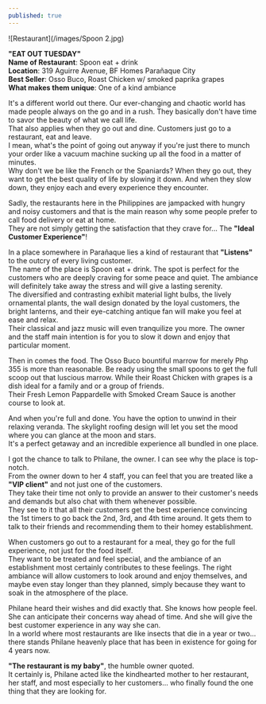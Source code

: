 ```yaml
---
published: true
---
```

![Restaurant](/images/Spoon 2.jpg)

**"EAT OUT TUESDAY"**   
**Name of Restaurant**: Spoon eat + drink   
**Location**: 319 Aguirre Avenue, BF Homes Parañaque City   
**Best Seller**: Osso Buco, Roast Chicken w/ smoked paprika grapes   
**What makes them unique**: One of a kind ambiance

It's a different world out there. Our ever-changing and chaotic world has made people always on the go and in a rush. They basically don't have time to savor the beauty of what we call life.   
That also applies when they go out and dine. Customers just go to a restaurant, eat and leave.   
I mean, what's the point of going out anyway if you're just there to munch your order like a vacuum machine sucking up all the food in a matter of minutes.   
Why don't we be like the French or the Spaniards? When they go out, they want to get the best quality of life by slowing it down. And when they slow down, they enjoy each and every experience they encounter.

Sadly, the restaurants here in the Philippines are jampacked with hungry and noisy customers and that is the main reason why some people prefer to call food delivery or eat at home.   
They are not simply getting the satisfaction that they crave for... The **"Ideal Customer Experience"**!

In a place somewhere in Parañaque lies a kind of restaurant that **"Listens"** to the outcry of every living customer.   
The name of the place is Spoon eat + drink. The spot is perfect for the customers who are deeply craving for some peace and quiet. The ambiance will definitely take away the stress and will give a lasting serenity.   
The diversified and contrasting exhibit material light bulbs, the lively ornamental plants, the wall design donated by the loyal customers, the bright lanterns, and their eye-catching antique fan will make you feel at ease and relax.   
Their classical and jazz music will even tranquilize you more. The owner and the staff main intention is for you to slow it down and enjoy that particular moment. 

Then in comes the food. The Osso Buco bountiful marrow for merely Php 355 is more than reasonable. Be ready using the small spoons to get the full scoop out that luscious marrow. 
While their Roast Chicken with grapes is a dish ideal for a family and or a group of friends.  
Their Fresh Lemon Pappardelle with Smoked Cream Sauce is another course to look at.

And when you're full and done. You have the option to unwind in their relaxing veranda. The skylight roofing design will let you set the mood where you can glance at the moon and stars.   
It's a perfect getaway and an incredible experience all bundled in one place.

I got the chance to talk to Philane, the owner. I can see why the place is top-notch.   
From the owner down to her 4 staff, you can feel that you are treated like a **"VIP client"** and not just one of the customers.   
They take their time not only to provide an answer to their customer's needs and demands but also chat with them whenever possible.   
They see to it that all their customers get the best experience convincing the 1st timers to go back the 2nd, 3rd, and 4th time around. 
It gets them to talk to their friends and recommending them to their homey establishment.

When customers go out to a restaurant for a meal, they go for the full experience, not just for the food itself.   
They want to be treated and feel special, and the ambiance of an establishment most certainly contributes to these feelings. The right ambiance will allow customers to look around and enjoy themselves, and maybe even stay longer than they planned, simply because they want to soak in the atmosphere of the place. 

Philane heard their wishes and did exactly that. She knows how people feel. She can anticipate their concerns way ahead of time. And she will give the best customer experience in any way she can.   
In a world where most restaurants are like insects that die in a year or two... there stands Philane heavenly place that has been in existence for going for 4 years now. 

**"The restaurant is my baby"**, the humble owner quoted.   
It certainly is, Philane acted like the kindhearted mother to her restaurant, her staff, and most especially to her customers... who finally found the one thing that they are looking for.
